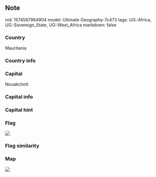 ## Note
nid: 1574587964904
model: Ultimate Geography-7c473
tags: UG::Africa, UG::Sovereign_State, UG::West_Africa
markdown: false

### Country
Mauritania

### Country info


### Capital
Nouakchott

### Capital info


### Capital hint


### Flag
<img src="ug-flag-mauritania.svg">

### Flag similarity


### Map
<img src="ug-map-mauritania.png">
